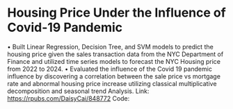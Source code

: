 # Housing Price Under the Influence of Covid-19 Pandemic 
•	Built Linear Regression, Decision Tree, and SVM models to predict the housing price given the sales transaction data from the NYC Department of Finance and utilized time series models to forecast the NYC Housing price from 2022 to 2024.
•	Evaluated the influence of the Covid 19 pandemic influence by discovering a correlation between the sale price vs mortgage rate and abnormal housing price increase utilizing classical multiplicative decomposition and seasonal trend Analysis.
Link: https://rpubs.com/DaisyCai/848772
Code:
